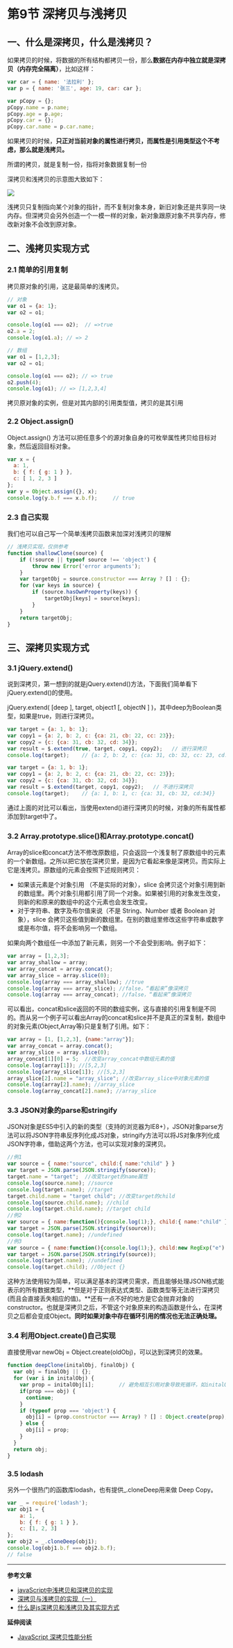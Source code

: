 # 第9节 深拷贝与浅拷贝

## 一、什么是深拷贝，什么是浅拷贝？

如果拷贝的时候，将数据的所有结构都拷贝一份，那么**数据在内存中独立就是深拷贝（内存完全隔离）**，比如这样：

```js
var car = { name: '法拉利' };
var p = { name: '张三', age: 19, car: car };

var pCopy = {};
pCopy.name = p.name;
pCopy.age = p.age;
pCopy.car = {};
pCopy.car.name = p.car.name;
```

如果拷贝的时候，**只正对当前对象的属性进行拷贝，而属性是引用类型这个不考虑，那么就是浅拷贝。**

所谓的拷贝，就是复制一份，指将对象数据复制一份

深拷贝和浅拷贝的示意图大致如下：

![](http://www.haorooms.com/uploads/images/copysq.png)

浅拷贝只复制指向某个对象的指针，而不复制对象本身，新旧对象还是共享同一块内存。但深拷贝会另外创造一个一模一样的对象，新对象跟原对象不共享内存，修改新对象不会改到原对象。

## 二、浅拷贝实现方式

### 2.1 简单的引用复制

拷贝原对象的引用，这是最简单的浅拷贝。

```js
// 对象
var o1 = {a: 1};
var o2 = o1;

console.log(o1 === o2);  // =>true
o2.a = 2; 
console.log(o1.a); // => 2

// 数组
var o1 = [1,2,3];
var o2 = o1;

console.log(o1 === o2); // => true
o2.push(4);
console.log(o1); // => [1,2,3,4]
```

拷贝原对象的实例，但是对其内部的引用类型值，拷贝的是其引用

### 2.2 Object.assign\(\)

Object.assign\(\) 方法可以把任意多个的源对象自身的可枚举属性拷贝给目标对象，然后返回目标对象。

```js
var x = {
  a: 1,
  b: { f: { g: 1 } },
  c: [ 1, 2, 3 ]
};
var y = Object.assign({}, x);
console.log(y.b.f === x.b.f);     // true
```

### 2.3 自己实现

我们也可以自己写一个简单浅拷贝函数来加深对浅拷贝的理解

```js
// 浅拷贝实现，仅供参考
function shallowClone(source) {
    if (!source || typeof source !== 'object') {
        throw new Error('error arguments');
    }
    var targetObj = source.constructor === Array ? [] : {};
    for (var keys in source) {
        if (source.hasOwnProperty(keys)) {
            targetObj[keys] = source[keys];
        }
    }
    return targetObj;
}
```

## 三、深拷贝实现方式

### 3.1 jQuery.extend\(\)

说到深拷贝，第一想到的就是jQuery.extend\(\)方法，下面我们简单看下jQuery.extend\(\)的使用。

jQuery.extend\( \[deep \], target, object1 \[, objectN \] \)，其中deep为Boolean类型，如果是true，则进行深拷贝。

```js
var target = {a: 1, b: 1};
var copy1 = {a: 2, b: 2, c: {ca: 21, cb: 22, cc: 23}};
var copy2 = {c: {ca: 31, cb: 32, cd: 34}};
var result = $.extend(true, target, copy1, copy2);   // 进行深拷贝
console.log(target);    // {a: 2, b: 2, c: {ca: 31, cb: 32, cc: 23, cd: 34}}
```

```js
var target = {a: 1, b: 1};
var copy1 = {a: 2, b: 2, c: {ca: 21, cb: 22, cc: 23}};
var copy2 = {c: {ca: 31, cb: 32, cd: 34}};
var result = $.extend(target, copy1, copy2);   // 不进行深拷贝
console.log(target);    // {a: 1, b: 1, c: {ca: 31, cb: 32, cd:34}}
```

通过上面的对比可以看出，当使用extend\(\)进行深拷贝的时候，对象的所有属性都添加到target中了。

### 3.2 Array.prototype.slice\(\)和Array.prototype.concat\(\)

Array的slice和concat方法不修改原数组，只会返回一个浅复制了原数组中的元素的一个新数组。之所以把它放在深拷贝里，是因为它看起来像是深拷贝。而实际上它是浅拷贝。原数组的元素会按照下述规则拷贝：

* 如果该元素是个对象引用 （不是实际的对象），slice 会拷贝这个对象引用到新的数组里。两个对象引用都引用了同一个对象。如果被引用的对象发生改变，则新的和原来的数组中的这个元素也会发生改变。
* 对于字符串、数字及布尔值来说（不是 String、Number 或者 Boolean 对象），slice 会拷贝这些值到新的数组里。在别的数组里修改这些字符串或数字或是布尔值，将不会影响另一个数组。

如果向两个数组任一中添加了新元素，则另一个不会受到影响。例子如下：

```js
var array = [1,2,3]; 
var array_shallow = array; 
var array_concat = array.concat(); 
var array_slice = array.slice(0); 
console.log(array === array_shallow); //true 
console.log(array === array_slice); //false，“看起来”像深拷贝
console.log(array === array_concat); //false，“看起来”像深拷贝
```

可以看出，concat和slice返回的不同的数组实例，这与直接的引用复制是不同的。而从另一个例子可以看出Array的concat和slice并不是真正的深复制，数组中的对象元素\(Object,Array等\)只是复制了引用。如下：

```js
var array = [1, [1,2,3], {name:"array"}]; 
var array_concat = array.concat();
var array_slice = array.slice(0);
array_concat[1][0] = 5;  //改变array_concat中数组元素的值 
console.log(array[1]); //[5,2,3] 
console.log(array_slice[1]); //[5,2,3] 
array_slice[2].name = "array_slice"; //改变array_slice中对象元素的值 
console.log(array[2].name); //array_slice
console.log(array_concat[2].name); //array_slice
```

### 3.3 JSON对象的parse和stringify

JSON对象是ES5中引入的新的类型（支持的浏览器为IE8+），JSON对象parse方法可以将JSON字符串反序列化成JS对象，stringify方法可以将JS对象序列化成JSON字符串，借助这两个方法，也可以实现对象的深拷贝。

```js
//例1
var source = { name:"source", child:{ name:"child" } } 
var target = JSON.parse(JSON.stringify(source));
target.name = "target";  //改变target的name属性
console.log(source.name); //source 
console.log(target.name); //target
target.child.name = "target child"; //改变target的child 
console.log(source.child.name); //child 
console.log(target.child.name); //target child
//例2
var source = { name:function(){console.log(1);}, child:{ name:"child" } } 
var target = JSON.parse(JSON.stringify(source));
console.log(target.name); //undefined
//例3
var source = { name:function(){console.log(1);}, child:new RegExp("e") }
var target = JSON.parse(JSON.stringify(source));
console.log(target.name); //undefined
console.log(target.child); //Object {}
```

这种方法使用较为简单，可以满足基本的深拷贝需求，而且能够处理JSON格式能表示的所有数据类型，**但是对于正则表达式类型、函数类型等无法进行深拷贝\(而且会直接丢失相应的值\)。**还有一点不好的地方是它会抛弃对象的constructor。也就是深拷贝之后，不管这个对象原来的构造函数是什么，在深拷贝之后都会变成Object。**同时如果对象中存在循环引用的情况也无法正确处理。**

### 3.4 利用Object.create\(\)自己实现

直接使用var newObj = Object.create\(oldObj\)，可以达到深拷贝的效果。

```js
function deepClone(initalObj, finalObj) {    
  var obj = finalObj || {};    
  for (var i in initalObj) {        
    var prop = initalObj[i];        // 避免相互引用对象导致死循环，如initalObj.a = initalObj的情况
    if(prop === obj) {            
      continue;
    }        
    if (typeof prop === 'object') {
      obj[i] = (prop.constructor === Array) ? [] : Object.create(prop);
    } else {
      obj[i] = prop;
    }
  }    
  return obj;
}
```

### 3.5 lodash

另外一个很热门的函数库lodash，也有提供\_.cloneDeep用来做 Deep Copy。

```js
var _ = require('lodash');
var obj1 = {
    a: 1,
    b: { f: { g: 1 } },
    c: [1, 2, 3]
};
var obj2 = _.cloneDeep(obj1);
console.log(obj1.b.f === obj2.b.f);
// false
```

---

**参考文章**

* [javaScript中浅拷贝和深拷贝的实现](https://github.com/wengjq/Blog/issues/3)
* [深拷贝与浅拷贝的实现（一）](http://www.alloyteam.com/2017/08/12978/)
* [什么是js深拷贝和浅拷贝及其实现方式](http://www.haorooms.com/post/js_copy_sq)

**延伸阅读**

* [JavaScript 深拷贝性能分析](https://mp.weixin.qq.com/s?__biz=MjM5NTEwMTAwNg==&mid=2650214065&idx=1&sn=c8b5e3f1a46d457bdb0f89dd73f48279&chksm=befe0e90898987865016d3a89fd0c3cb79525757f57dce50b0f77b500cdfe3ee7c9c31230ed5&mpshare=1&scene=23&srcid=02074hq6YoLU49d39tmd6UBe#rd)



